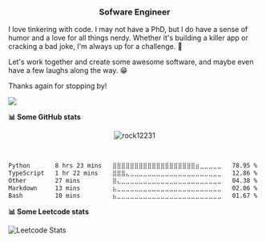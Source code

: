 <h3 align="center">Sofware Engineer</h3>

I love tinkering with code. I may not have a PhD, but I do have a sense of humor and a love for all things nerdy. Whether it's building a killer app or cracking a bad joke, I'm always up for a challenge. 🚀

 Let's work together and create some awesome software, and maybe even have a few laughs along the way. 😁

Thanks again for stopping by!

![]([https://bit.ly/3hCYy84])


<summary> <b>📊 Some GitHub stats </b></summary>
<p align='center'>
  <img align="center" src="https://github-readme-streak-stats.herokuapp.com/?user=Maham-Anwaar&show_icons=true&title_color=fff&icon_color=79ff97&text_color=efefef&bg_color=24292e" alt="rock12231" />
</p>
  <br>
 
<!--START_SECTION:waka-->

```txt
Python       8 hrs 23 mins   ⣿⣿⣿⣿⣿⣿⣿⣿⣿⣿⣿⣿⣿⣿⣿⣿⣿⣿⣿⣶⣀⣀⣀⣀⣀   78.95 %
TypeScript   1 hr 22 mins    ⣿⣿⣿⣄⣀⣀⣀⣀⣀⣀⣀⣀⣀⣀⣀⣀⣀⣀⣀⣀⣀⣀⣀⣀⣀   12.86 %
Other        27 mins         ⣿⣄⣀⣀⣀⣀⣀⣀⣀⣀⣀⣀⣀⣀⣀⣀⣀⣀⣀⣀⣀⣀⣀⣀⣀   04.38 %
Markdown     13 mins         ⣦⣀⣀⣀⣀⣀⣀⣀⣀⣀⣀⣀⣀⣀⣀⣀⣀⣀⣀⣀⣀⣀⣀⣀⣀   02.06 %
Bash         10 mins         ⣦⣀⣀⣀⣀⣀⣀⣀⣀⣀⣀⣀⣀⣀⣀⣀⣀⣀⣀⣀⣀⣀⣀⣀⣀   01.67 %
```

<!--END_SECTION:waka-->


<summary> <b>📊 Some Leetcode stats </b></summary>


 ![Leetcode Stats](https://leetcard.jacoblin.cool/Maham-Anwaar/?ext=activity?theme=nord)



